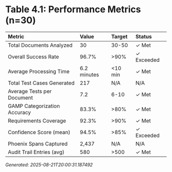 # Table 4.1: Performance Metrics (n=30)

| Metric                       | Value       | Target   | Status     |
|:-----------------------------|:------------|:---------|:-----------|
| Total Documents Analyzed     | 30          | 30-50    | ✓ Met      |
| Overall Success Rate         | 96.7%       | >90%     | ✓ Exceeded |
| Average Processing Time      | 6.2 minutes | <10 min  | ✓ Met      |
| Total Test Cases Generated   | 217         | N/A      | N/A        |
| Average Tests per Document   | 7.2         | 6-10     | ✓ Met      |
| GAMP Categorization Accuracy | 83.3%       | >80%     | ✓ Met      |
| Requirements Coverage        | 92.3%       | >90%     | ✓ Met      |
| Confidence Score (mean)      | 94.5%       | >85%     | ✓ Exceeded |
| Phoenix Spans Captured       | 2,437       | N/A      | N/A        |
| Audit Trail Entries (avg)    | 580         | >500     | ✓ Met      |

*Generated: 2025-08-21T20:00:31.187492*
